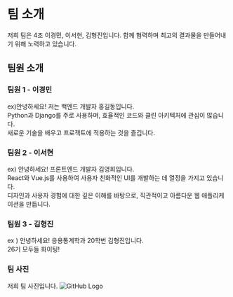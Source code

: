 # 팀 소개

저희 팀은  4조 이경민, 이서현, 김형진입니다. 
함께 협력하며 최고의 결과물을 만들어내기 위해 노력하고 있습니다.

## 팀원 소개

### 팀원 1 - 이경민
ex)안녕하세요! 저는 백엔드 개발자 홍길동입니다.  
Python과 Django를 주로 사용하며, 효율적인 코드와 클린 아키텍처에 관심이 많습니다.  
새로운 기술을 배우고 프로젝트에 적용하는 것을 즐깁니다.

### 팀원 2 - 이서현 
ex) 안녕하세요! 프론트엔드 개발자 김영희입니다.  
React와 Vue.js를 사용하여 사용자 친화적인 UI를 개발하는 데 열정을 가지고 있습니다.  
디자인과 사용자 경험에 대한 깊은 이해를 바탕으로, 직관적이고 아름다운 웹 애플리케이션을 만듭니다.

### 팀원 3 - 김형진
ex ) 안녕하세요! 응용통계학과 20학번 김형진입니다.  
26기 모두들 화이팅!

### 팀 사진
저희 팀 사진입니다.
![GitHub Logo](assets/logo.png)

